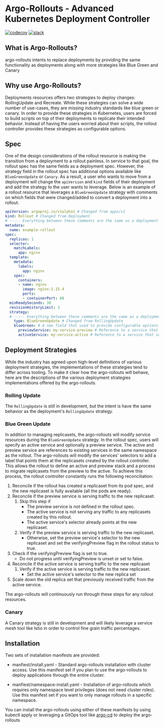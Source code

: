 
# Argo-Rollouts - Advanced Kubernetes Deployment Controller
[![codecov](https://codecov.io/gh/argoproj/argo-rollouts/branch/master/graph/badge.svg)](https://codecov.io/gh/argoproj/argo-rollouts)
[![slack](https://img.shields.io/badge/slack-argoproj-brightgreen.svg?logo=slack)](https://argoproj.github.io/community/join-slack)

## What is Argo-Rollouts?
argo-rollouts intents to replace deployments by providing the same functionality as deployments along with more strategies like Blue Green and Canary

## Why use Argo-Rollouts?
Deployments resources offers two strategies to deploy changes: RollingUpdate and Recreate.  While these strategies can solve a wide number of use-cases, they are missing industry standards like blue green or canary.  In order to provide these strategies in Kubernetes, users are forced to build scripts on top of their deployments to replicate their intended behavior.  Instead of having the users worried about their scripts, the rollout controller provides these strategies as configurable options.  

## Spec
One of the design considerations of the rollout resource is making the transition from a deployment to a rollout painless.  In service to that goal, the rollout spec has the same fields as a deployment spec.  However, the strategy field in the rollout spec has additional options available like `BlueGreenUpdate` or `Canary`.  As a result, a user who wants to move from a deployment will change the `apiVersion` and `kind` fields of their deployment and add the strategy to the user wants to leverage.  Below is an example of a rollout resource that leverages a `BlueGreenUpdate` strategy with comments on which fields that were changed/added to convert a deployment into a rollout.

```yaml
apiVersion: argoproj.io/v1alpha1 # Changed from apps/v1
kind: Rollout # Changed from Deployment
# ----- Everything between these comments are the same as a deployment -----
metadata:
  name: example-rollout
spec:
  replicas: 1
  selector:
    matchLabels:
      app: nginx
  template:
    metadata:
      labels:
        app: nginx
    spec:
      containers:
      - name: nginx
        image: nginx:1.15.4
        ports:
        - containerPort: 80
  minReadySeconds: 30
  revisionHistoryLimit: 3
  strategy:
  # ----- Everything between these comments are the same as a deployment -----
    type: BlueGreenUpdate # Changed from RollingUpdate
    blueGreen: # A new field that used to provide configurable options for a BlueGreenUpdate strategy
      previewService: my-service-preview # Reference to a service that can serve traffic to a new image before it receives the active traffic  
      activeService: my-service-active # Reference to a service that serves end-user traffic to the replica set
```

## Deployment Strategies
While the industry has agreed upon high-level definitions of various deployment strategies, the implementations of these strategies tend to differ across tooling.  To make it clear how the argo-rollouts will behave, here are the descriptions of the various deployment strategies implementations offered by the argo-rollouts.

### Rolling Update
The `RollingUpdate` is still in development, but the intent is have the same behavior as the deployment's `RollingUpdate` strategy.

### Blue Green Update
In addition to managing replicasets, the argo-rollouts will modify service resources during the `BlueGreenUpdate` strategy.  In the rollout spec, users will specify an active service and optionally a preview service. The active and preview service are references to existing services in the same namespace as the rollout.  The argo-rollouts will modify the services' selectors to add a label that points them at the replicasets created by the rollout controller.  This allows the rollout to define an active and preview stack and a process to migrate replicasets from the preview to the active.  To achieve this process, the rollout controller constantly runs the following reconciliation:

1. Reconcile if the rollout has created a replicaset from its pod spec, and the new replicaset is fully available (all the pods are ready).
1. Reconcile if the preview service is serving traffic to the new replicaset.
    1. Skip this step if 
        * The preview service is not defined in the rollout spec.
        * The active service is not serving any traffic to any replicasets created by this rollout. 
        * The active service's selector already points at the new replicaset. 
    1. Verify if the preview service is serving traffic to the new replicaset.
        * Otherwise, set the preview service's selector to the new replicaset and set the verifyingPreview flag in the rollout status to true.
1. Check if the verifyingPreview flag is set to true.
    * Do not progress until verifyingPreview is unset or set to false.
1. Reconcile if the active service is serving traffic to the new replicaset
    1. Verify if the active service is serving traffic to the new replicaset.
        * Set the active service's selector to the new replica set
1. Scale down the old replica set that previously received traffic from the active service.

The argo-rollouts will continuously run through these steps for any rollout resources.


### Canary
A Canary strategy is still in development and will likely leverage a service mesh tool like Istio in order to control fine grain traffic percentages.

## Installation

Two sets of installation manifests are provided:

* manfiest/install.yaml - Standard argo-rollouts installation with cluster access. Use this manifest set if you plan to use the argo-rollouts to deploy applications through the entire cluster.

* manfiest/namespace-install.yaml - Installation of argo-rollouts which requires only namespace level privileges (does not need cluster roles). Use this manifest set if you want to only manage rollouts in a specific namespace.

You can install the argo-rollouts using either of these manifests by using kubectl apply or leveraging a GitOps tool like [argo-cd](https://github.com/argoproj/argo-cd) to deploy the argo-rollouts
